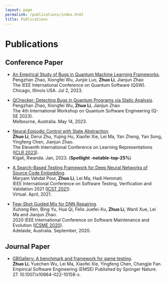 ```yaml
---
layout: page
permalink: /publications/index.html
title: Publications
---
```


# Publications

## Conference Paper
- [An Empirical Study of Bugs in Quantum Machine Learning Frameworks](https://arxiv.org/abs/2306.06369).<br>Pengzhan Zhao, Xiongfei Wu, Junjie Luo, **Zhuo Li**, Jianjun Zhao<br>The IEEE International Conference on Quantum Software (QSW).<br>Chicago, Illinois USA. Jul 2, 2023. 

- [QChecker: Detecting Bugs in Quantum Programs via Static Analysis](https://conf.researchr.org/home/icse-2023/q-se-2023).<br>Pengzhan Zhao, Xiongfei Wu, **Zhuo Li**, Jianjun Zhao<br>The 4th International Workshop on Quantum Software Engineering (Q-SE 2023).<br>Melbourne, Australia. May 14, 2023. 

- [Neural Episodic Control with State Abstraction](https://openreview.net/forum?id=C2fsSj3ZGiU&noteId=FXFpvxG6XsE).<br>**Zhuo Li**, Derui Zhu, Yujing Hu, Xiaofei Xie, Lei Ma, Yan Zheng, Yan Song, Yingfeng Chen, Jianjun Zhao.<br>The Eleventh International Conference on Learning Representations ([ICLR 2023](https://iclr.cc/Conferences/2023)).<br>Kigali, Rwanda. Jan, 2023. (**Spotlight -notable-top-25%**)

- [A Search-Based Testing Framework for Deep Neural Networks of Source Code Embedding](https://arxiv.org/pdf/2101.07910.pdf).<br>Maryam Vahdat Pour, **Zhuo Li**, Lei Ma, Hadi Hemmati.<br>IEEE International Conference on Software Testing, Verification and Validation 2021 ([ICST 2021](https://icst2021.icmc.usp.br/)).<br> Virtual. April, 2021.

- [ Few-Shot Guided Mix for DNN Repairing](https://ieeexplore.ieee.org/document/9240708).<br>Xuhong Ren, Bing Yu, Hua Qi, Felix Juefei-Xu, **Zhuo Li**, Wanli Xue, Lei Ma and Jianjun Zhao.<br>2020 IEEE International Conference on Software Maintenance and Evolution
 ([ICSME 2020](https://icsme2020.github.io/program/Accepted.html)).<br> Adelaide, Australia. September, 2020.

## Journal Paper

- [GBGallery: A benchmark and framework for game testing](https://ink.library.smu.edu.sg/sis_research/7196/).<br>**Zhuo Li**, Yuechen Wu, Lei Ma, Xiaofei Xie, Yingfeng Chen, Changjie Fan.<br>Empirical Software Engineering (EMSE) Published by Springer Nature.<br>27. 10.1007/s10664-022-10158-x. 


